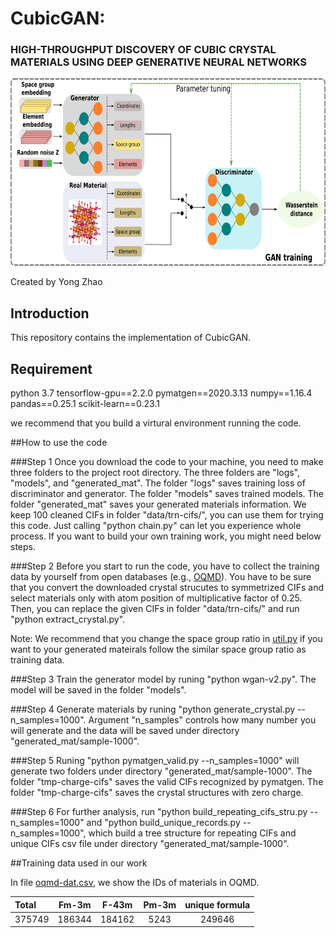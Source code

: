 # CubicGAN:

### HIGH-THROUGHPUT DISCOVERY OF CUBIC CRYSTAL MATERIALS USING DEEP GENERATIVE NEURAL NETWORKS

<img src="schematic-diagrams.png" height="300px">

Created by Yong Zhao

## Introduction

This repository contains the implementation of CubicGAN.

## Requirement
python 3.7
tensorflow-gpu==2.2.0
pymatgen==2020.3.13
numpy==1.16.4
pandas==0.25.1
scikit-learn==0.23.1

we recommend that you build a virtural environment running the code.

##How to use the code

###Step 1
Once you download the code to your machine, you need to make three folders to the project root directory. The three folders are "logs", "models", and "generated_mat". The folder "logs" saves training loss of discriminator and generator. The folder "models" saves trained models. The folder "generated_mat" saves your generated materials information. We keep 100 cleaned CIFs in folder "data/trn-cifs/", you can use them for trying this code. Just calling "python chain.py" can let you experience whole process. If you want to build your own training work, you might need below steps.

###Step 2
Before you start to run the code, you have to collect the training data by yourself from open databases (e.g., [OQMD](http://oqmd.org/download/)). You have to be sure that you convert the downloaded crystal strucutes to symmetrized CIFs and select materials only with atom position of multiplicative factor of 0.25. Then, you can replace the given CIFs in folder "data/trn-cifs/" and run "python extract_crystal.py".

Note: We recommend that you change the space group ratio in [util.py](https://github.com/MilesZhao/CubicGAN/blob/e495401a7fd1b04e47a226ed95b7ef9d329c055c/util.py#L48) if you want to your generated mateirals follow the similar space group ratio as training data.

###Step 3
Train the generator model by runing "python wgan-v2.py". The model will be saved in the folder "models".

###Step 4
Generate materials by runing "python generate_crystal.py --n_samples=1000". Argument "n_samples" controls how many number you will generate and the data will be saved under directory "generated_mat/sample-1000".

###Step 5
Runing "python pymatgen_valid.py --n_samples=1000" will generate two folders under directory "generated_mat/sample-1000". The folder "tmp-charge-cifs" saves the valid CIFs recognized by pymatgen. The folder "tmp-charge-cifs" saves the crystal structures with zero charge. 

###Step 6
For further analysis, run "python build_repeating_cifs_stru.py --n_samples=1000" and "python build_unique_records.py --n_samples=1000", which build a tree structure for repeating CIFs and unique CIFs csv file under directory "generated_mat/sample-1000".

##Training data used in our work

In file [oqmd-dat.csv](https://github.com/MilesZhao/CubicGAN/blob/main/data/oqmd-dat.csv), we show the IDs of materials in OQMD.

|Total|Fm-3m|F-43m|Pm-3m|unique formula|
| :--- | :---: | :---: | :---: | :---: |
|375749|186344|184162|5243|249646|





